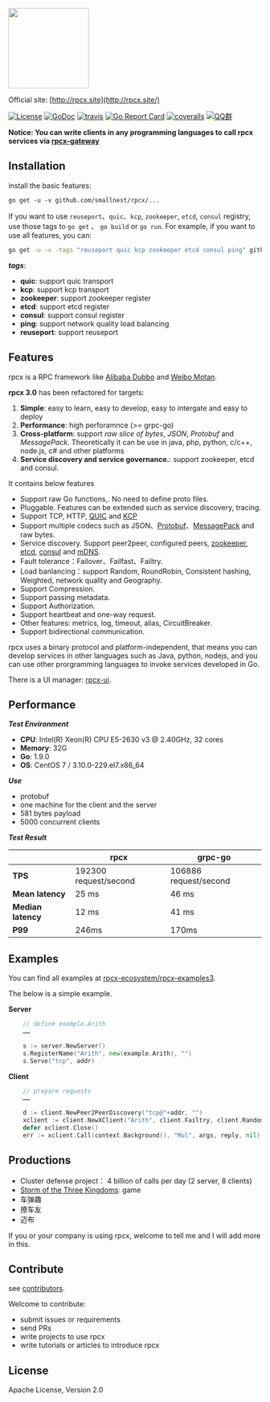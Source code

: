 <a href="https://rpcx.site/"><img height="160" src="http://rpcx.site/logos/rpcx-logo-text.png"></a>

Official site: [http://rpcx.site](http://rpcx.site/)

[![License](https://img.shields.io/:license-apache%202-blue.svg)](https://opensource.org/licenses/Apache-2.0) [![GoDoc](https://godoc.org/github.com/smallnest/rpcx?status.png)](http://godoc.org/github.com/smallnest/rpcx)  [![travis](https://travis-ci.org/smallnest/rpcx.svg?branch=master)](https://travis-ci.org/smallnest/rpcx) [![Go Report Card](https://goreportcard.com/badge/github.com/smallnest/rpcx)](https://goreportcard.com/report/github.com/smallnest/rpcx) [![coveralls](https://coveralls.io/repos/smallnest/rpcx/badge.svg?branch=master&service=github)](https://coveralls.io/github/smallnest/rpcx?branch=master) [![QQ群](https://img.shields.io/:QQ群-398044387-blue.svg)](_documents/images/rpcx_qq.png)


**Notice: You can write clients in any programming languages to call rpcx services via [rpcx-gateway](https://github.com/rpcx-ecosystem/rpcx-gateway)**


## Installation

install the basic features:

`go get -u -v github.com/smallnest/rpcx/...`


If you want to use `reuseport`、`quic`、`kcp`, `zookeeper`, `etcd`, `consul` registry, use those tags to `go get` 、 `go build` or `go run`. For example, if you want to use all features, you can:

```sh
go get -u -v -tags "reuseport quic kcp zookeeper etcd consul ping" github.com/smallnest/rpcx/...
```

**_tags_**:
- **quic**: support quic transport
- **kcp**: support kcp transport
- **zookeeper**: support zookeeper register
- **etcd**: support etcd register
- **consul**: support consul register
- **ping**: support network quality load balancing
- **reuseport**: support reuseport

## Features
rpcx is a RPC framework like [Alibaba Dubbo](http://dubbo.io/) and [Weibo Motan](https://github.com/weibocom/motan).

**rpcx 3.0** has been refactored for targets:
1. **Simple**: easy to learn, easy to develop, easy to intergate and easy to deploy
2. **Performance**: high perforamnce (>= grpc-go)
3. **Cross-platform**: support _raw slice of bytes_, _JSON_, _Protobuf_ and _MessagePack_. Theoretically it can be use in java, php, python, c/c++, node.js, c# and other platforms
4. **Service discovery and service governance.**: support zookeeper, etcd and consul.


It contains below features
- Support raw Go functions,. No need to define proto files.
- Pluggable. Features can be extended such as service discovery, tracing.
- Support TCP, HTTP, [QUIC](https://en.wikipedia.org/wiki/QUIC) and [KCP](https://github.com/skywind3000/kcp)
- Support multiple codecs such as JSON、[Protobuf](https://github.com/skywind3000/kcp)、[MessagePack](https://msgpack.org/index.html) and raw bytes.
- Service discovery. Support peer2peer, configured peers, [zookeeper](https://zookeeper.apache.org), [etcd](https://github.com/coreos/etcd), [consul](https://www.consul.io) and [mDNS](https://en.wikipedia.org/wiki/Multicast_DNS).
- Fault tolerance：Failover、Failfast、Failtry.
- Load banlancing：support Random, RoundRobin, Consistent hashing, Weighted, network quality and Geography.
- Support Compression.
- Support passing metadata.
- Support Authorization.
- Support heartbeat and one-way request.
- Other features: metrics, log, timeout, alias, CircuitBreaker.
- Support bidirectional communication.

rpcx uses a binary protocol and platform-independent, that means you can develop services in other languages such as Java, python, nodejs, and you can use other prorgramming languages to invoke services developed in Go.

There is a UI manager: [rpcx-ui](https://github.com/smallnest/rpcx-ui).

## Performance

**_Test Environment_**

- **CPU**: Intel(R) Xeon(R) CPU E5-2630 v3 @ 2.40GHz, 32 cores
- **Memory**: 32G
- **Go**: 1.9.0
- **OS**: CentOS 7 / 3.10.0-229.el7.x86_64

**_Use_**
- protobuf
- one machine for the client and the server
- 581 bytes payload
- 5000 concurrent clients

**_Test Result_**

| |rpcx| grpc-go|
|------------|----------|------------|
|**TPS**|192300 request/second| 106886 request/second|
|**Mean latency**|25 ms| 46 ms|
|**Median latency**|12 ms|41 ms|
|**P99**|246ms|170ms|


## Examples

You can find all examples at [rpcx-ecosystem/rpcx-examples3](https://github.com/rpcx-ecosystem/rpcx-examples3).

The below is a simple example.


**Server**

```go
    // define example.Arith
    ……

    s := server.NewServer()
	s.RegisterName("Arith", new(example.Arith), "")
	s.Serve("tcp", addr)

```


**Client**

```go
    // prepare requests
    ……

    d := client.NewPeer2PeerDiscovery("tcp@"+addr, "")
	xclient := client.NewXClient("Arith", client.Failtry, client.RandomSelect, d, client.DefaultOption)
	defer xclient.Close()
	err := xclient.Call(context.Background(), "Mul", args, reply, nil)
```

## Productions

- Cluster defense project： 4 billion of calls per day (2 server, 8 clients)
- [Storm of the Three Kingdoms](https://www.juxia.com/sjwy/game-2747.html): game
- 车弹趣
- 撩车友
- 迈布

If you or your company is using rpcx, welcome to tell me and I will add more in this.

## Contribute

see [contributors](https://github.com/smallnest/rpcx/graphs/contributors).

Welcome to contribute:
- submit issues or requirements
- send PRs
- write projects to use rpcx
- write tutorials or articles to introduce rpcx

## License

Apache License, Version 2.0 
